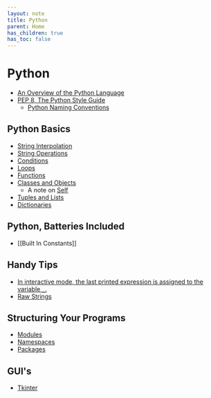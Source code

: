 ```yaml
---
layout: note
title: Python
parent: Home
has_children: true
has_toc: false
---
```


# Python

- [An Overview of the Python Language](../python/python-overview)
- [PEP 8, The Python Style Guide](../python/pep-8)
  - [Python Naming Conventions](../python/naming-conventions)

## Python Basics

- [String Interpolation](../python/string-interpolation)
- [String Operations](../python/string-operations)
- [Conditions](../python/conditions)
- [Loops](../python/loops)
- [Functions](../python/functions)
- [Classes and Objects](../python/classes-objects)
  - A note on [Self](../python/self)
- [Tuples and Lists](../python/tuples-lists)
- [Dictionaries](../python/dictionaries)

## Python, Batteries Included

- [[Built In Constants]]

## Handy Tips

- [In interactive mode, the last printed expression is assigned to the variable `_`.](../python/calculator-underscores)
- [Raw Strings](../python/raw-strings)

## Structuring Your Programs

- [Modules](../python/modules)
- [Namespaces](../python/namespaces)
- [Packages](../python/packages)

## GUI's

- [Tkinter](../python/tkinter)
